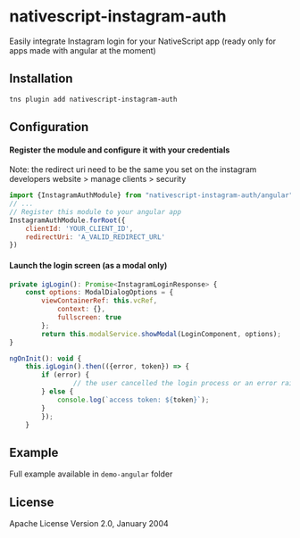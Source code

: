 # nativescript-instagram-auth

Easily integrate Instagram login for your NativeScript app (ready only for apps made with angular at the moment)

## Installation

```bash
tns plugin add nativescript-instagram-auth
```

## Configuration
#### Register the module and configure it with your credentials

Note: the redirect uri need to be the same you set on the instagram developers website > manage clients > security
```javascript
import {InstagramAuthModule} from "nativescript-instagram-auth/angular";
// ...
// Register this module to your angular app
InstagramAuthModule.forRoot({
	clientId: 'YOUR_CLIENT_ID',
	redirectUri: 'A_VALID_REDIRECT_URL'
})
```

#### Launch the login screen (as a modal only)
	
```javascript
private igLogin(): Promise<InstagramLoginResponse> {
	const options: ModalDialogOptions = {
		viewContainerRef: this.vcRef,
	        context: {},
	        fullscreen: true
        };
        return this.modalService.showModal(LoginComponent, options);
}

ngOnInit(): void {
	this.igLogin().then(({error, token}) => {
		if (error) {
                // the user cancelled the login process or an error raised
		} else {
			console.log(`access token: ${token}`);
		}
        });
    }
```
## Example
Full example available in `demo-angular` folder

## License

Apache License Version 2.0, January 2004
